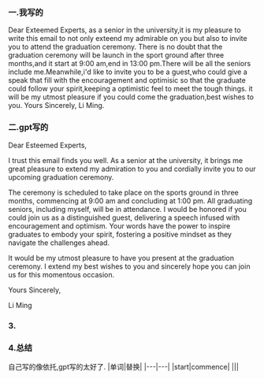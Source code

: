 ### 一.我写的

Dear Exteemed Experts,
as a senior in the university,it is my pleasure to write this email to not only exteend my admirable on you but also to  invite you to attend the graduation ceremony.
There is no doubt that the graduation ceremony will be launch in the sport ground after three months,and it start at 9:00 am,end in 13:00 pm.There will be all the seniors include me.Meanwhile,i'd like to invite you to be a guest,who could give a speak that fill with the encouragement and optimisic so that the graduate could follow your spirit,keeping a optimistic feel to meet the tough things.
it will be my utmost pleasure if you could come the graduation,best wishes to you.
Yours Sincerely,
Li Ming.

### 二.gpt写的
Dear Esteemed Experts,

I trust this email finds you well. As a senior at the university, it brings me great pleasure to extend my admiration to you and cordially invite you to our upcoming graduation ceremony.

The ceremony is scheduled to take place on the sports ground in three months, commencing at 9:00 am and concluding at 1:00 pm. All graduating seniors, including myself, will be in attendance. I would be honored if you could join us as a distinguished guest, delivering a speech infused with encouragement and optimism. Your words have the power to inspire graduates to embody your spirit, fostering a positive mindset as they navigate the challenges ahead.

It would be my utmost pleasure to have you present at the graduation ceremony. I extend my best wishes to you and sincerely hope you can join us for this momentous occasion.

Yours Sincerely,

Li Ming

### 3.



### 4.总结
自己写的像依托,gpt写的太好了.
|单词|替换|
|---|---|
|start|commence|
|||
